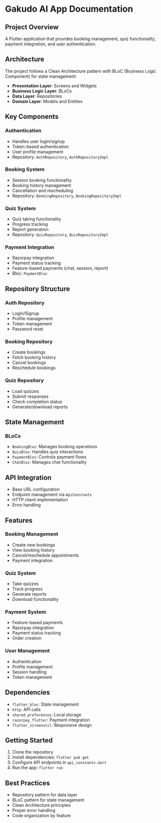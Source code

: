 # Gakudo AI App Documentation

## Project Overview
A Flutter application that provides booking management, quiz functionality, payment integration, and user authentication.

## Architecture
The project follows a Clean Architecture pattern with BLoC (Business Logic Component) for state management:

- **Presentation Layer**: Screens and Widgets
- **Business Logic Layer**: BLoCs
- **Data Layer**: Repositories
- **Domain Layer**: Models and Entities

## Key Components

### Authentication
- Handles user login/signup
- Token-based authentication
- User profile management
- Repository: `AuthRepository`, `AuthRepositoryImpl`

### Booking System
- Session booking functionality
- Booking history management
- Cancellation and rescheduling
- Repository: `BookingRepository`, `BookingRepositoryImpl`

### Quiz System
- Quiz taking functionality
- Progress tracking
- Report generation
- Repository: `QuizRepository`, `QuizRepositoryImpl`

### Payment Integration
- Razorpay integration
- Payment status tracking
- Feature-based payments (chat, session, report)
- Bloc: `PaymentBloc`

## Repository Structure

### Auth Repository
- Login/Signup
- Profile management
- Token management
- Password reset

### Booking Repository
- Create bookings
- Fetch booking history
- Cancel bookings
- Reschedule bookings

### Quiz Repository
- Load quizzes
- Submit responses
- Check completion status
- Generate/download reports

## State Management

### BLoCs
- `BookingBloc`: Manages booking operations
- `QuizBloc`: Handles quiz interactions
- `PaymentBloc`: Controls payment flows
- `ChatBloc`: Manages chat functionality

## API Integration
- Base URL configuration
- Endpoint management via `ApiConstants`
- HTTP client implementation
- Error handling

## Features

### Booking Management
- Create new bookings
- View booking history
- Cancel/reschedule appointments
- Payment integration

### Quiz System
- Take quizzes
- Track progress
- Generate reports
- Download functionality

### Payment System
- Feature-based payments
- Razorpay integration
- Payment status tracking
- Order creation

### User Management
- Authentication
- Profile management
- Session handling
- Token management

## Dependencies
- `flutter_bloc`: State management
- `http`: API calls
- `shared_preferences`: Local storage
- `razorpay_flutter`: Payment integration
- `flutter_screenutil`: Responsive design

## Getting Started
1. Clone the repository
2. Install dependencies: `flutter pub get`
3. Configure API endpoints in `api_constants.dart`
4. Run the app: `flutter run`

## Best Practices
- Repository pattern for data layer
- BLoC pattern for state management
- Clean Architecture principles
- Proper error handling
- Code organization by feature
